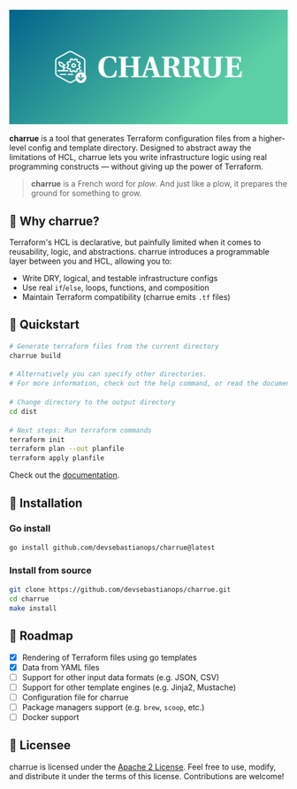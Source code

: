 ![charrue](./docs/logo/cover.png)


**charrue** is a tool that generates Terraform configuration files from a higher-level config and template directory. Designed to abstract away the limitations of HCL, charrue lets you write infrastructure logic using real programming constructs — without giving up the power of Terraform.

> **charrue** is a French word for *plow*.
> And just like a plow, it prepares the ground for something to grow.


## :seedling: Why charrue?

Terraform's HCL is declarative, but painfully limited when it comes to reusability, logic, and abstractions. charrue introduces a programmable layer between you and HCL, allowing you to:

- Write DRY, logical, and testable infrastructure configs
- Use real `if`/`else`, loops, functions, and composition
- Maintain Terraform compatibility (charrue emits `.tf` files)

## :rocket: Quickstart

```bash
# Generate terraform files from the current directory
charrue build

# Alternatively you can specify other directories.
# For more information, check out the help command, or read the documentation.

# Change directory to the output directory
cd dist

# Next steps: Run terraform commands
terraform init
terraform plan --out planfile
terraform apply planfile
```

Check out the [documentation](/docs/README.md).

## :wrench: Installation


### Go install

```bash
go install github.com/devsebastianops/charrue@latest
```

### Install from source

```bash
git clone https://github.com/devsebastianops/charrue.git
cd charrue
make install
```

## :pencil: Roadmap

- [x] Rendering of Terraform files using go templates
- [x] Data from YAML files
- [ ] Support for other input data formats (e.g. JSON, CSV)
- [ ] Support for other template engines (e.g. Jinja2, Mustache)
- [ ] Configuration file for charrue
- [ ] Package managers support (e.g. `brew`, `scoop`, etc.)
- [ ] Docker support

## :ledger: Licensee
charrue is licensed under the [Apache 2 License](LICENSE). Feel free to use, modify, and distribute it under the terms of this license. Contributions are welcome!

